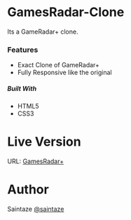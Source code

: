 # GamesRadar-Clone
Its a GameRadar+ clone.

### Features
+ Exact Clone of GameRadar+
+ Fully Responsive like the original

##### Built With
+ HTML5
+ CSS3 

# Live Version

URL: [GamesRadar+](https://saintaze.github.io/GameRadar-Clone/)

# Author
Saintaze [@saintaze](https://github.com/saintaze/)


